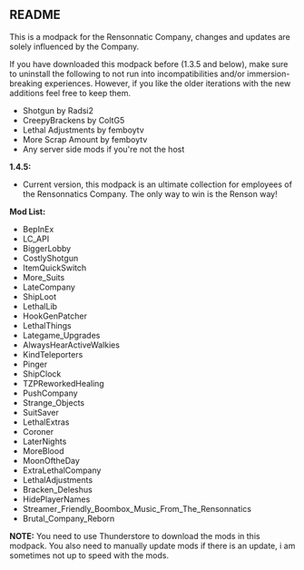 ## README ##
This is a modpack for the Rensonnatic Company, changes and updates are solely influenced by the Company.

If you have downloaded this modpack before (1.3.5 and below), make sure to uninstall the following to not run into incompatibilities and/or immersion-breaking experiences. However, if you like the older iterations with the new additions feel free to keep them.

- Shotgun by Radsi2
- CreepyBrackens by ColtG5
- Lethal Adjustments by femboytv
- More Scrap Amount by femboytv
- Any server side mods if you're not the host


**1.4.5:**
- Current version, this modpack is an ultimate collection for employees of the Rensonnatics Company. The only way to win is the Renson way!

**Mod List:**
- BepInEx
- LC_API
- BiggerLobby
- CostlyShotgun
- ItemQuickSwitch
- More_Suits
- LateCompany
- ShipLoot
- LethalLib
- HookGenPatcher
- LethalThings
- Lategame_Upgrades
- AlwaysHearActiveWalkies
- KindTeleporters
- Pinger
- ShipClock
- TZPReworkedHealing
- PushCompany
- Strange_Objects
- SuitSaver
- LethalExtras
- Coroner
- LaterNights
- MoreBlood
- MoonOftheDay
- ExtraLethalCompany
- LethalAdjustments
- Bracken_Deleshus
- HidePlayerNames
- Streamer_Friendly_Boombox_Music_From_The_Rensonnatics
- Brutal_Company_Reborn

**NOTE:**
You need to use Thunderstore to download the mods in this modpack. You also need to manually update mods if there is an update, i am sometimes not up to speed with the mods.
